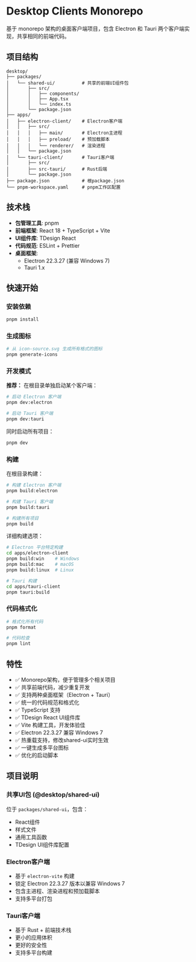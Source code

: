 # Desktop Clients Monorepo

基于 monorepo 架构的桌面客户端项目，包含 Electron 和 Tauri 两个客户端实现，共享相同的前端代码。

## 项目结构

```
desktop/
├── packages/
│   └── shared-ui/          # 共享的前端UI组件包
│       ├── src/
│       │   ├── components/
│       │   ├── App.tsx
│       │   └── index.ts
│       └── package.json
├── apps/
│   ├── electron-client/    # Electron客户端
│   │   ├── src/
│   │   │   ├── main/       # Electron主进程
│   │   │   ├── preload/    # 预加载脚本
│   │   │   └── renderer/   # 渲染进程
│   │   └── package.json
│   └── tauri-client/       # Tauri客户端
│       ├── src/
│       ├── src-tauri/      # Rust后端
│       └── package.json
├── package.json            # 根package.json
└── pnpm-workspace.yaml     # pnpm工作区配置
```

## 技术栈

- **包管理工具**: pnpm
- **前端框架**: React 18 + TypeScript + Vite
- **UI组件库**: TDesign React
- **代码规范**: ESLint + Prettier
- **桌面框架**: 
  - Electron 22.3.27 (兼容 Windows 7)
  - Tauri 1.x

## 快速开始

### 安装依赖

```bash
pnpm install
```

### 生成图标

```bash
# 从 icon-source.svg 生成所有格式的图标
pnpm generate-icons
```

### 开发模式

**推荐：** 在根目录单独启动某个客户端：
```bash
# 启动 Electron 客户端
pnpm dev:electron

# 启动 Tauri 客户端
pnpm dev:tauri
```

同时启动所有项目：
```bash
pnpm dev
```

### 构建

在根目录构建：
```bash
# 构建 Electron 客户端
pnpm build:electron

# 构建 Tauri 客户端
pnpm build:tauri

# 构建所有项目
pnpm build
```

详细构建选项：
```bash
# Electron 平台特定构建
cd apps/electron-client
pnpm build:win    # Windows
pnpm build:mac    # macOS  
pnpm build:linux  # Linux

# Tauri 构建
cd apps/tauri-client
pnpm tauri:build
```

### 代码格式化

```bash
# 格式化所有代码
pnpm format

# 代码检查
pnpm lint
```

## 特性

- ✅ Monorepo架构，便于管理多个相关项目
- ✅ 共享前端代码，减少重复开发
- ✅ 支持两种桌面框架（Electron + Tauri）
- ✅ 统一的代码规范和格式化
- ✅ TypeScript 支持
- ✅ TDesign React UI组件库
- ✅ Vite 构建工具，开发体验佳
- ✅ Electron 22.3.27 兼容 Windows 7
- ✅ 热重载支持，修改shared-ui实时生效
- ✅ 一键生成多平台图标
- ✅ 优化的启动脚本

## 项目说明

### 共享UI包 (@desktop/shared-ui)

位于 `packages/shared-ui`，包含：
- React组件
- 样式文件
- 通用工具函数
- TDesign UI组件库配置

### Electron客户端

- 基于 `electron-vite` 构建
- 锁定 Electron 22.3.27 版本以兼容 Windows 7
- 包含主进程、渲染进程和预加载脚本
- 支持多平台打包

### Tauri客户端

- 基于 Rust + 前端技术栈
- 更小的应用体积
- 更好的安全性
- 支持多平台构建